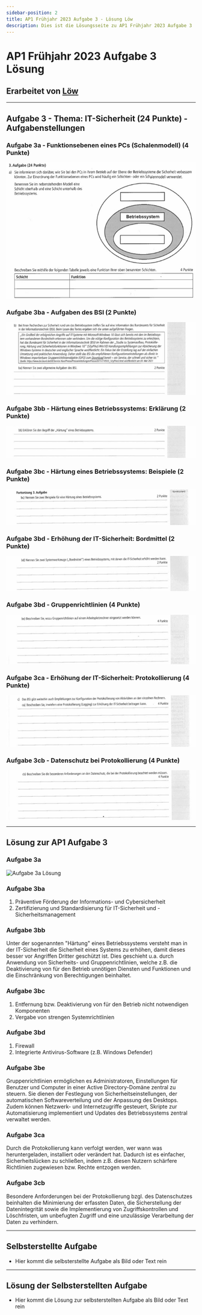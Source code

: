 ```yaml
---
sidebar-position: 2
title: AP1 Frühjahr 2023 Aufgabe 3 - Lösung Löw
description: Dies ist die Lösungsseite zu AP1 Frühjahr 2023 Aufgabe 3
---
```


# AP1 Frühjahr 2023 Aufgabe 3 Lösung
## Erarbeitet von [Löw](<../../../user/Auszubildende Michel/loew.md>)

----

## Aufgabe 3 - Thema: IT-Sicherheit (24 Punkte) - Aufgabenstellungen
### Aufgabe 3a - Funktionsebenen eines PCs (Schalenmodell) (4 Punkte)
![Aufgabe3_a_Bild](/img/AP1/2023/ap1f_2023/AP1_2023_Fruehjahr_Aufgabe3_a.jpg)

### Aufgabe 3ba - Aufgaben des BSI (2 Punkte)
![Aufgabe3_ba_Bild](/img/AP1/2023/ap1f_2023/AP1_2023_Fruehjahr_Aufgabe3_ba.jpg)

### Aufgabe 3bb - Härtung eines Betriebssystems: Erklärung (2 Punkte)
![Aufgabe3_bb_Bild](/img/AP1/2023/ap1f_2023/AP1_2023_Fruehjahr_Aufgabe3_bb.jpg)

### Aufgabe 3bc - Härtung eines Betriebssystems: Beispiele (2 Punkte)
![Aufgabe3_bc_Bild](/img/AP1/2023/ap1f_2023/AP1_2023_Fruehjahr_Aufgabe3_bc.jpg)

### Aufgabe 3bd - Erhöhung der IT-Sicherheit: Bordmittel (2 Punkte)
![Aufgabe3_bd_Bild](/img/AP1/2023/ap1f_2023/AP1_2023_Fruehjahr_Aufgabe3_bd.jpg)

### Aufgabe 3bd - Gruppenrichtlinien (4 Punkte)
![Aufgabe3_be_Bild](/img/AP1/2023/ap1f_2023/AP1_2023_Fruehjahr_Aufgabe3_be.jpg)

### Aufgabe 3ca - Erhöhung der IT-Sicherheit: Protokollierung (4 Punkte)
![Aufgabe3_ca_Bild](/img/AP1/2023/ap1f_2023/AP1_2023_Fruehjahr_Aufgabe3_ca.jpg)

### Aufgabe 3cb - Datenschutz bei Protokollierung (4 Punkte)
![Aufgabe3_cb_Bild](/img/AP1/2023/ap1f_2023/AP1_2023_Fruehjahr_Aufgabe3_cb.jpg)

----

## Lösung zur AP1 Aufgabe 3
### Aufgabe 3a
![Aufgabe 3a Lösung](/img/AP1/2023/ap1f_2023/solution/AP1_2022_Fruehjahr_Aufgabe3_a_solution_loew.jpg)

### Aufgabe 3ba
1. Präventive Förderung der Informations- und Cybersicherheit
2. Zertifizierung und Standardisierung für IT-Sicherheit und -Sicherheitsmanagement

### Aufgabe 3bb
Unter der sogenannten "Härtung" eines Betriebssystems versteht man in der IT-Sicherheit die Sicherheit eines Systems zu erhöhen, damit dieses besser vor Angriffen Dritter geschützt ist.
Dies geschieht u.a. durch Anwendung von Sicherheits- und Gruppenrichtlinien, welche z.B. die Deaktivierung von für den Betrieb unnötigen Diensten und Funktionen und die Einschränkung von Berechtigungen beinhaltet.

### Aufgabe 3bc
1. Entfernung bzw. Deaktivierung von für den Betrieb nicht notwendigen Komponenten
2. Vergabe von strengen Systemrichtlinien

### Aufgabe 3bd
1. Firewall
2. Integrierte Antivirus-Software (z.B. Windows Defender)

### Aufgabe 3be
Gruppenrichtlinien ermöglichen es Administratoren, Einstellungen für Benutzer und Computer in einer Active Directory-Domäne zentral zu steuern. 
Sie dienen der Festlegung von Sicherheitseinstellungen, der automatischen Softwareverteilung und der Anpassung des Desktops. 
Zudem können Netzwerk- und Internetzugriffe gesteuert, Skripte zur Automatisierung implementiert und Updates des Betriebssystems zentral verwaltet werden.

### Aufgabe 3ca
Durch die Protokollierung kann verfolgt werden, wer wann was heruntergeladen, installiert oder verändert hat. 
Dadurch ist es einfacher, Sicherheitslücken zu schließen, indem z.B. diesen Nutzern schärfere Richtlinien zugewiesen bzw. Rechte entzogen werden.

### Aufgabe 3cb
Besondere Anforderungen bei der Protokollierung bzgl. des Datenschutzes beinhalten die Minimierung der erfassten Daten, die Sicherstellung der Datenintegrität sowie die Implementierung von Zugriffskontrollen und Löschfristen, um unbefugten Zugriff und eine unzulässige Verarbeitung der Daten zu verhindern.

----

## Selbsterstellte Aufgabe

- Hier kommt die selbsterstellte Aufgabe als Bild oder Text rein

----

## Lösung der Selbsterstellten Aufgabe

- Hier kommt die Lösung zur selbsterstellten Aufgabe als Bild oder Text rein
